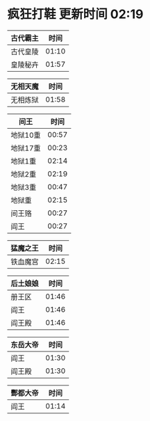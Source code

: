 # 疯狂打鞋 更新时间 02:19

| 古代霸主   | 时间    |
|--------|-------|
| 古代皇陵 | 01:10 |
| 皇陵秘卉 | 01:57 |

| 无相天魔   | 时间    |
|--------|-------|
| 无相炼狱 | 01:58 |

| 间王   | 时间    |
|--------|-------|
| 地狱10重 | 00:57 |
| 地狱17重 | 00:23 |
| 地狱1重 | 02:14 |
| 地狱2重 | 02:19 |
| 地狱3重 | 00:47 |
| 地狱重 | 02:15 |
| 间王赂 | 00:27 |
| 阎王 | 00:27 |

| 猛魔之王   | 时间    |
|--------|-------|
| 铁血魔宫 | 02:15 |

| 后土娘娘   | 时间    |
|--------|-------|
| 册王区 | 01:46 |
| 阎王 | 01:46 |
| 阎王殿 | 01:46 |

| 东岳大帝   | 时间    |
|--------|-------|
| 阎王 | 01:30 |
| 阎王殿 | 01:30 |

| 酆都大帝   | 时间    |
|--------|-------|
| 阎王 | 01:14 |